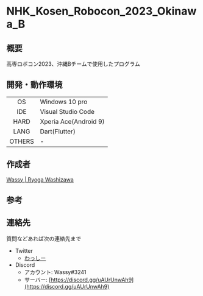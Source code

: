 # NHK_Kosen_Robocon_2023_Okinawa_B

## 概要
高専ロボコン2023、沖縄Bチームで使用したプログラム  

## 開発・動作環境
|         |  |
|   :-:   | --- |
| OS      | Windows 10 pro |
| IDE     | Visual Studio Code |
| HARD    | Xperia Ace(Android 9) |
| LANG    | Dart(Flutter) |
| OTHERS  | - |

## 作成者
[Wassy | Ryoga Washizawa](https://github.com/wassy310)

## 参考

## 連絡先
質問などあれば次の連絡先まで
- Twitter
  - [わっしー](twitter.com/waaaa5267)
- Discord
  - アカウント: Wassy#3241
  - サーバー: [https://discord.gg/uAUrUnwAh9](https://discord.gg/uAUrUnwAh9)